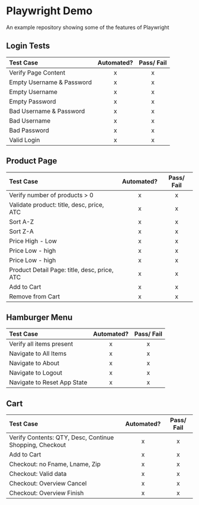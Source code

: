 # Playwright Demo

 An example repository showing some of the features of Playwright

## Login Tests

| Test Case | Automated? | Pass/ Fail |
|:------------|:--------------------:|:---:|
| Verify Page Content |x|x|
| Empty Username & Password |x|x|
| Empty Username |x|x|
| Empty Password |x|x|
| Bad Username & Password |x|x|
| Bad Username |x|x|
| Bad Password |x|x|
| Valid Login |x|x|
  
## Product Page

| Test Case | Automated? | Pass/ Fail |
|:------------|:--------------------:|:---:|
| Verify number of products > 0 |x|x|
| Validate product: title, desc, price, ATC |x|x|
| Sort A-Z |x|x|
| Sort Z-A |x|x|
| Price High - Low |x|x|
| Price Low - high |x|x|
| Price Low - high |x|x|
| Product Detail Page: title, desc, price, ATC|x|x|
| Add to Cart |x|x|
| Remove from Cart |x|x|

## Hamburger Menu

| Test Case | Automated? | Pass/ Fail |
|:------------|:--------------------:|:---:|
| Verify all items present |x|x|
| Navigate to All Items |x|x|
| Navigate to About |x|x|
| Navigate to Logout |x|x|
| Navigate to Reset App State |x|x|

## Cart

| Test Case | Automated? | Pass/ Fail |
|:------------|:--------------------:|:---:|
| Verify Contents: QTY, Desc, Continue Shopping, Checkout |x|x|
| Add to Cart |x|x|
| Checkout: no Fname, Lname, Zip|x|x|
| Checkout: Valid data |x|x|
| Checkout: Overview Cancel|x|x|
| Checkout: Overview Finish|x|x|